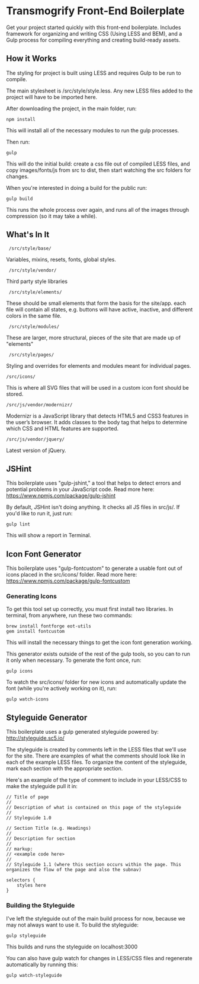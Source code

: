 # Transmogrify Front-End Boilerplate

Get your project started quickly with this front-end boilerplate.  Includes framework for organizing and writing CSS (Using LESS and BEM), and a Gulp process for compiling everything and creating build-ready assets.

## How it Works

The styling for project is built using LESS and requires Gulp to be run to compile.

The main stylesheet is /src/style/style.less. Any new LESS files added to the project will have to be imported here.

After downloading the project, in the main folder, run:

    npm install

This will install all of the necessary modules to run the gulp processes.

Then run:

    gulp

This will do the initial build: create a css file out of compiled LESS files, and copy images/fonts/js from src to dist, then start watching the src folders for changes.

When you're interested in doing a build for the public run:

    gulp build

This runs the whole process over again, and runs all of the images through compression (so it may take a while).

## What's In It

     /src/style/base/
Variables, mixins, resets, fonts, global styles.

     /src/style/vendor/
Third party style libraries

     /src/style/elements/
These should be small elements that form the basis for the site/app.  each file will contain all states, e.g. buttons will have active, inactive, and different colors in the same file.

     /src/style/modules/
These are larger, more structural, pieces of the site that are made up of "elements"

     /src/style/pages/
Styling and overrides for elements and modules meant for individual pages.

	/src/icons/
This is where all SVG files that will be used in a custom icon font should be stored.

	/src/js/vendor/modernizr/
Modernizr is a JavaScript library that detects HTML5 and CSS3 features in the user’s browser.  It adds classes to the body tag that helps to determine which CSS and HTML features are supported.

	/src/js/vendor/jquery/
Latest version of jQuery.

## JSHint

This boilerplate uses "gulp-jshint," a tool that helps to detect errors and potential problems in your JavaScript code.  Read more here: https://www.npmjs.com/package/gulp-jshint

By default, JSHint isn't doing anything.  It checks all JS files in src/js/.  If you'd like to run it, just run:

	gulp lint

This will show a report in Terminal.

## Icon Font Generator

This boilerplate uses "gulp-fontcustom" to generate a usable font out of icons placed in the src/icons/ folder. Read more here: https://www.npmjs.com/package/gulp-fontcustom

### Generating Icons

To get this tool set up correctly, you must first install two libraries.  In terminal, from anywhere, run these two commands:

    brew install fontforge eot-utils
    gem install fontcustom

This will install the necessary things to get the icon font generation working.

This generator exists outside of the rest of the gulp tools, so you can to run it only when necessary.  To generate the font once, run:

	gulp icons

To watch the src/icons/ folder for new icons and automatically update the font (while you're actively working on it), run:

	gulp watch-icons

## Styleguide Generator

This boilerplate uses a gulp generated styleguide powered by: http://styleguide.sc5.io/

The styleguide is created by comments left in the LESS files that we'll use for the site.  There are examples of what the comments should look like in each of the example LESS files.  To organize the content of the styleguide, mark each section with the appropriate section.

Here's an example of the type of comment to include in your LESS/CSS to make the styleguide pull it in:

    // Title of page
	//
	// Description of what is contained on this page of the styleguide
	//
	// Styleguide 1.0

    // Section Title (e.g. Headings)
	//
	// Description for section
	//
	// markup:
	// <example code here>
	//
	// Styleguide 1.1 (where this section occurs within the page. This organizes the flow of the page and also the subnav)

	selectors {
		styles here
	}

### Building the Styleguide

I've left the styleguide out of the main build process for now, because we may not always want to use it.  To build the styleguide:

	gulp styleguide

This builds and runs the styleguide on localhost:3000

You can also have gulp watch for changes in LESS/CSS files and regenerate automatically by running this:

	gulp watch-styleguide
